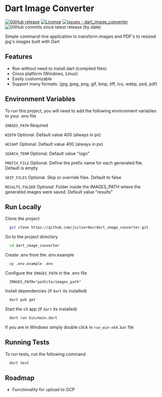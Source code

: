 # Dart Image Converter

[![GitHub release](https://img.shields.io/github/release/jsilverdev/dart_image_converter?include_prereleases=&sort=semver&color=blue)](https://github.com/jsilverdev/dart_image_converter/releases/)
[![License](https://img.shields.io/badge/License-MIT-blue)](#license)
[![issues - dart_image_converter](https://img.shields.io/github/issues/jsilverdev/dart_image_converter)](https://github.com/jsilverdev/dart_image_converter/issues)
![GitHub commits since latest release (by date)](https://img.shields.io/github/commits-since/jsilverdev/dart_image_converter/latest)

Simple command-line application to transform images and PDF's to resized jpg's images built with Dart

## Features

- Run without need to install dart (compiled files)
- Cross platform (Windows, Linux)
- Easily customizable
- Support many formats: (jpg, jpeg, png, gif, bmp, tiff, ico, webp, psd, pdf)

## Environment Variables

To run this project, you will need to add the following environment variables to your .env file

`IMAGES_PATH` Required

`WIDTH` Optional. Default value 400 (always in px)

`HEIGHT` Optional. Default value 400 (always in px)

`SEARCH_TERM` Optional. Default value "logo"

`PREFIX_FILE` Optional. Define the prefix name for each generated file. Default is empty

`SKIP_FILES` Optional. Skip or override files. Default to false

`RESULTS_FOLDER` Optional. Folder inside the IMAGES_PATH where the generated images were saved. Default value "results"

## Run Locally

Clone the project

```bash
  git clone https://github.com/jsilverdev/dart_image_converter.git
```

Go to the project directory

```bash
  cd dart_image_converter
```

Create .env from the .env.example

```bash
  cp .env.example .env
```

Configure the `IMAGES_PATH` in the .env file

```dotenv
  IMAGES_PATH="path/to/images_path"
```

Install dependencies (if `dart` its installed)

```bash
  dart pub get
```

Start the cli app (if `dart` its installed)

```bash
  dart run bin/main.dart
```

If you are in Windows simply double click in `run_win-x64.bat` file

## Running Tests

To run tests, run the following command

```bash
  dart test
```

## Roadmap

- Functionality for upload to GCP